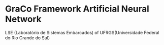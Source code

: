 # GraCo Framework Artificial Neural Network
LSE (Laboratório de Sistemas Embarcados) of UFRGS(Universidade Federal do Rio Grande do Sul)
